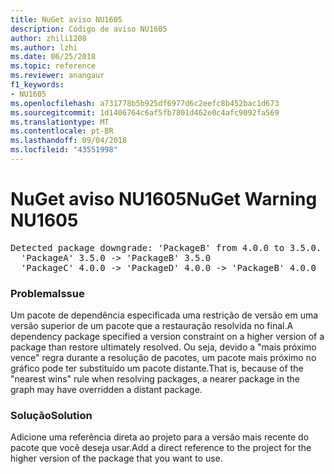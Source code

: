 ```yaml
---
title: NuGet aviso NU1605
description: Código de aviso NU1605
author: zhili1208
ms.author: lzhi
ms.date: 06/25/2018
ms.topic: reference
ms.reviewer: anangaur
f1_keywords:
- NU1605
ms.openlocfilehash: a731778b5b925df6977d6c2eefc8b452bac1d673
ms.sourcegitcommit: 1d1406764c6af5fb7801d462e0c4afc9092fa569
ms.translationtype: MT
ms.contentlocale: pt-BR
ms.lasthandoff: 09/04/2018
ms.locfileid: "43551998"
---
```

# <a name="nuget-warning-nu1605"></a><span data-ttu-id="aa2a6-103">NuGet aviso NU1605</span><span class="sxs-lookup"><span data-stu-id="aa2a6-103">NuGet Warning NU1605</span></span>

<pre>Detected package downgrade: 'PackageB' from 4.0.0 to 3.5.0. Reference the package directly from the project to select a different version.<br/>  'PackageA' 3.5.0 -> 'PackageB' 3.5.0<br/>  'PackageC' 4.0.0 -> 'PackageD' 4.0.0 -> 'PackageB' 4.0.0</pre>

### <a name="issue"></a><span data-ttu-id="aa2a6-104">Problema</span><span class="sxs-lookup"><span data-stu-id="aa2a6-104">Issue</span></span>
<span data-ttu-id="aa2a6-105">Um pacote de dependência especificada uma restrição de versão em uma versão superior de um pacote que a restauração resolvida no final.</span><span class="sxs-lookup"><span data-stu-id="aa2a6-105">A dependency package specified a version constraint on a higher version of a package than restore ultimately resolved.</span></span> <span data-ttu-id="aa2a6-106">Ou seja, devido a "mais próximo vence" regra durante a resolução de pacotes, um pacote mais próximo no gráfico pode ter substituído um pacote distante.</span><span class="sxs-lookup"><span data-stu-id="aa2a6-106">That is, because of the "nearest wins" rule when resolving packages, a nearer package in the graph may have overridden a distant package.</span></span>

### <a name="solution"></a><span data-ttu-id="aa2a6-107">Solução</span><span class="sxs-lookup"><span data-stu-id="aa2a6-107">Solution</span></span>
<span data-ttu-id="aa2a6-108">Adicione uma referência direta ao projeto para a versão mais recente do pacote que você deseja usar.</span><span class="sxs-lookup"><span data-stu-id="aa2a6-108">Add a direct reference to the project for the higher version of the package that you want to use.</span></span>